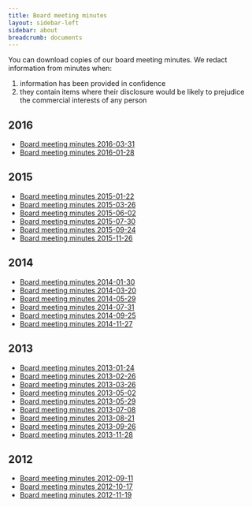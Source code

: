 ```yaml
---
title: Board meeting minutes
layout: sidebar-left
sidebar: about
breadcrumb: documents
---
```

You can download copies of our board meeting minutes. We redact information from minutes when:

1. information has been provided in confidence
2. they contain items where their disclosure would be likely to prejudice the commercial interests of any person

## 2016

* [Board meeting minutes 2016-03-31](/assets/pdf/board-meeting-minutes-2016-03-31.pdf)
* [Board meeting minutes 2016-01-28](/assets/pdf/board-meeting-minutes-2016-01-28.pdf)

## 2015

* [Board meeting minutes 2015-01-22](/assets/pdf/board-meeting-minutes-2015-01-22.pdf)
* [Board meeting minutes 2015-03-26](/assets/pdf/board-meeting-minutes-2015-03-26.pdf)
* [Board meeting minutes 2015-06-02](/assets/pdf/board-meeting-minutes-2015-06-02.pdf)
* [Board meeting minutes 2015-07-30](/assets/pdf/board-meeting-minutes-2015-07-30.pdf)
* [Board meeting minutes 2015-09-24](/assets/pdf/board-meeting-minutes-2015-09-24.pdf)
* [Board meeting minutes 2015-11-26](/assets/pdf/board-meeting-minutes-2015-11-26.pdf)

## 2014

* [Board meeting minutes 2014-01-30](/assets/pdf/board-meeting-minutes-2014-01-30.pdf)
* [Board meeting minutes 2014-03-20](/assets/pdf/board-meeting-minutes-2014-03-20.pdf)
* [Board meeting minutes 2014-05-29](/assets/pdf/board-meeting-minutes-2014-05-29.pdf)
* [Board meeting minutes 2014-07-31](/assets/pdf/board-meeting-minutes-2014-07-31.pdf)
* [Board meeting minutes 2014-09-25](/assets/pdf/board-meeting-minutes-2014-09-25.pdf)
* [Board meeting minutes 2014-11-27](/assets/pdf/board-meeting-minutes-2014-11-27.pdf)

## 2013

* [Board meeting minutes 2013-01-24](/assets/pdf/board-meeting-minutes-2013-01-24.pdf)
* [Board meeting minutes 2013-02-26](/assets/pdf/board-meeting-minutes-2013-02-26.pdf)
* [Board meeting minutes 2013-03-26](/assets/pdf/board-meeting-minutes-2013-03-26.pdf)
* [Board meeting minutes 2013-05-02](/assets/pdf/board-meeting-minutes-2013-05-02.pdf)
* [Board meeting minutes 2013-05-29](/assets/pdf/board-meeting-minutes-2013-05-29.pdf)
* [Board meeting minutes 2013-07-08](/assets/pdf/board-meeting-minutes-2013-07-08.pdf)
* [Board meeting minutes 2013-08-21](/assets/pdf/board-meeting-minutes-2013-08-21.pdf)
* [Board meeting minutes 2013-09-26](/assets/pdf/board-meeting-minutes-2013-09-26.pdf)
* [Board meeting minutes 2013-11-28](/assets/pdf/board-meeting-minutes-2013-11-28.pdf)

## 2012

* [Board meeting minutes 2012-09-11](/assets/pdf/board-meeting-minutes-2012-09-11.pdf)
* [Board meeting minutes 2012-10-17](/assets/pdf/board-meeting-minutes-2012-10-17.pdf)
* [Board meeting minutes 2012-11-19](/assets/pdf/board-meeting-minutes-2012-11-19.pdf)

